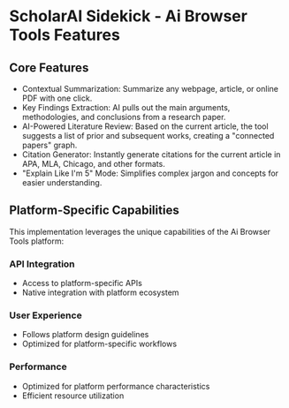 # ScholarAI Sidekick - Ai Browser Tools Features

## Core Features
- Contextual Summarization: Summarize any webpage, article, or online PDF with one click.
- Key Findings Extraction: AI pulls out the main arguments, methodologies, and conclusions from a research paper.
- AI-Powered Literature Review: Based on the current article, the tool suggests a list of prior and subsequent works, creating a "connected papers" graph.
- Citation Generator: Instantly generate citations for the current article in APA, MLA, Chicago, and other formats.
- "Explain Like I'm 5" Mode: Simplifies complex jargon and concepts for easier understanding.

## Platform-Specific Capabilities
This implementation leverages the unique capabilities of the Ai Browser Tools platform:

### API Integration
- Access to platform-specific APIs
- Native integration with platform ecosystem

### User Experience
- Follows platform design guidelines
- Optimized for platform-specific workflows

### Performance
- Optimized for platform performance characteristics
- Efficient resource utilization
